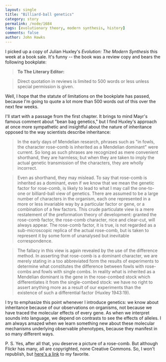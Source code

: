 ```yaml
---
layout: single 
title: "Billiard-ball genetics" 
category: story
permalink: /node/1684
tags: [evolutionary theory, modern synthesis, history] 
comments: false 
author: John Hawks 
---
```


I picked up a copy of Julian Huxley's <i>Evolution: The Modern Synthesis</i> this week at a book sale. It's funny -- the book was a review copy and bears the following bookplate: 

<blockquote><b>To The Literary Editor:</b></blockquote>

<blockquote>Direct quotation in reviews is limited to 500 words or less unless special permission is given.</blockquote>

Well, I hope that the statute of limitations on the bookplate has passed, because I'm going to quote a lot more than 500 words out of this over the next few weeks. 

I'll start with a passage from the first chapter. It brings to mind Mayr's famous comment about "bean bag genetics," but I find Huxley's approach at once more sympathetic and insightful about the nature of inheritance opposed to the way scientists describe inheritance:

<blockquote>In the early days of Mendelian research, phrases such as "in fowls, the character rose-comb is inherited as a Mendelian dominant" were current. So long as such phrases are recognized as mere convenient shorthand, they are harmless; but when they are taken to imply the actual genetic transmission of the characters, they are wholly incorrect.</blockquote>

<blockquote>Even as shorthand, they may mislead. To say that rose-comb is inherited as a dominant, even if we know that we mean the genetic factor for rose-comb, is likely to lead to what I may call the one-to-one or billiard-ball view of genetics. There are assumed to be a large number of characters in the organism, each one represented in a more or less invariable way by a particular factor or gene, or a combination of a few factors. This crude particulate view is a mere restatement of the preformation theory of development: granted the rose-comb factor, the rose-comb character, nice and clear-cut, will always appear. The rose-comb factor, it is true, is not regarded as a sub-microscopic replica of the actual rose-comb, but is taken to represent it by some form of unanalysed but inevitable correspondence. </blockquote>

<blockquote>The fallacy in this view is again revealed by the use of the difference method. In asserting that rose-comb is a dominant character, we are merely stating in a too abbreviated form the results of experiments to determine what constitutes the difference between fowls with rose-combs and fowls with single combs. In reality what is inherited as a Mendelian dominant is the gene in the rose-combed stock which differentiates it from the single-combed stock: we have no right to assert anything more as a result of our experiments than the existence of such a differential factor (Huxley 1943:19).</blockquote>

I try to emphasize this point whenever I introduce genetics: we know about inheritance because of our observations on organisms, not because we have traced the molecular effects of every gene. As when we interpret sounds into language, we depend on contrasts to see the effects of alleles. I am always amazed when we learn something new about these molecular mechanisms underlying observable phenotypes, because they manifest in so many different ways. 

P. S. Yes, after all that, you deserve a picture of a rose-comb. But although Flickr has many, all are copyrighted, none Creative Commons. So, I won't republish, but <a href="http://flickr.com/photos/lophura/2447030927/">here's a link</a> to my favorite.

